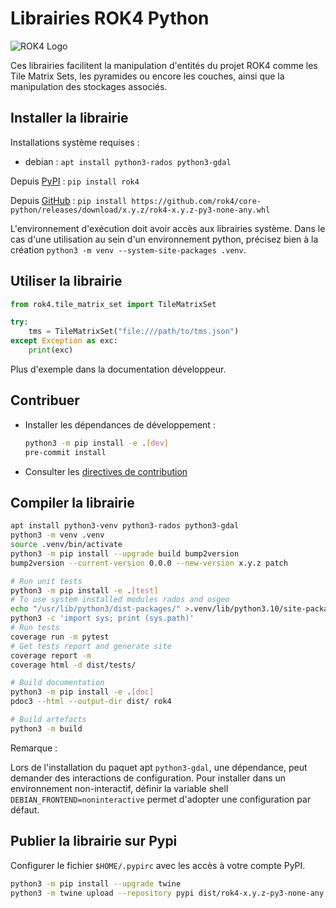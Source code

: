 # Librairies ROK4 Python

![ROK4 Logo](https://rok4.github.io/assets/images/rok4.png)

Ces librairies facilitent la manipulation d'entités du projet ROK4 comme les Tile Matrix Sets, les pyramides ou encore les couches, ainsi que la manipulation des stockages associés.

## Installer la librairie

Installations système requises :

* debian : `apt install python3-rados python3-gdal`

Depuis [PyPI](https://pypi.org/project/rok4/) : `pip install rok4`

Depuis [GitHub](https://github.com/rok4/core-python/releases/) : `pip install https://github.com/rok4/core-python/releases/download/x.y.z/rok4-x.y.z-py3-none-any.whl`

L'environnement d'exécution doit avoir accès aux librairies système. Dans le cas d'une utilisation au sein d'un environnement python, précisez bien à la création `python3 -m venv --system-site-packages .venv`.

## Utiliser la librairie

```python
from rok4.tile_matrix_set import TileMatrixSet

try:
    tms = TileMatrixSet("file:///path/to/tms.json")
except Exception as exc:
    print(exc)
```

Plus d'exemple dans la documentation développeur.


## Contribuer

* Installer les dépendances de développement :

    ```sh
    python3 -m pip install -e .[dev]
    pre-commit install
    ```

* Consulter les [directives de contribution](./CONTRIBUTING.md)

## Compiler la librairie

```sh
apt install python3-venv python3-rados python3-gdal
python3 -m venv .venv
source .venv/bin/activate
python3 -m pip install --upgrade build bump2version
bump2version --current-version 0.0.0 --new-version x.y.z patch

# Run unit tests
python3 -m pip install -e .[test]
# To use system installed modules rados and osgeo
echo "/usr/lib/python3/dist-packages/" >.venv/lib/python3.10/site-packages/system.pth
python3 -c 'import sys; print (sys.path)'
# Run tests
coverage run -m pytest
# Get tests report and generate site
coverage report -m
coverage html -d dist/tests/

# Build documentation
python3 -m pip install -e .[doc]
pdoc3 --html --output-dir dist/ rok4

# Build artefacts
python3 -m build
```

Remarque :

Lors de l'installation du paquet apt `python3-gdal`, une dépendance, peut demander des interactions de configuration. Pour installer dans un environnement non-interactif, définir la variable shell `DEBIAN_FRONTEND=noninteractive` permet d'adopter une configuration par défaut.

## Publier la librairie sur Pypi

Configurer le fichier `$HOME/.pypirc` avec les accès à votre compte PyPI.

```sh
python3 -m pip install --upgrade twine
python3 -m twine upload --repository pypi dist/rok4-x.y.z-py3-none-any.whl dist/rok4-x.y.z.tar.gz
```
